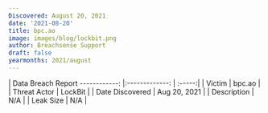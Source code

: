 ```yaml
---
Discovered: August 20, 2021
date: '2021-08-20'
title: bpc.ao
image: images/blog/lockbit.png
author: Breachsense Support
draft: false
yearmonths: 2021/august
---
```



| Data Breach Report
------------:   |:-------------:    | :-----:|
| Victim    | bpc.ao      | 
| Threat Actor    | LockBit      | 
| Date Discovered    | Aug 20, 2021      | 
| Description    | N/A      | 
| Leak Size    | N/A      | 

